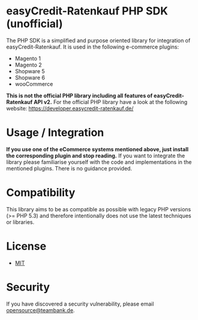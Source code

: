 # easyCredit-Ratenkauf PHP SDK (unofficial)

The PHP SDK is a simplified and purpose oriented library for integration of easyCredit-Ratenkauf. It is used in the following e-commerce plugins:

* Magento 1
* Magento 2
* Shopware 5
* Shopware 6
* wooCommerce

**This is not the official PHP library including all features of easyCredit-Ratenkauf API v2.**
For the official PHP library have a look at the following website:
https://developer.easycredit-ratenkauf.de/

# Usage / Integration

**If you use one of the eCommerce systems mentioned above, just install the corresponding plugin and stop reading.** If you want to integrate the library please familiarise yourself with the code and implementations in the mentioned plugins. There is no guidance provided.

# Compatibility

This library aims to be as compatible as possible with legacy PHP versions (>= PHP 5.3) and therefore intentionally does not use the latest techniques or libraries.

# License

* [MIT](https://opensource.org/licenses/MIT)

# Security
If you have discovered a security vulnerability, please email [opensource@teambank.de](mailto:opensource@teambank.de).
